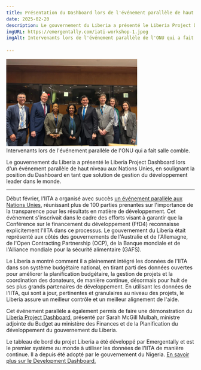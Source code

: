 ```yaml
---
title: Présentation du Dashboard lors de l'événement parallèle de haut niveau de l'ONU
date: 2025-02-20
description: Le gouvernement du Liberia a présenté le Liberia Project Dashboard lors d'un événement parallèle de haut niveau aux Nations Unies, en soulignant la position du Dashboard en tant que solution de gestion du développement leader dans le monde.
imgURL: https://emergentally.com/iati-workshop-1.jpeg
imgAlt: Intervenants lors de l'événement parallèle de l'ONU qui a fait salle comble.

---
```


<div class="text-center float-md-end mb-lg-4 ms-lg-3 mb-2">
<img
src="/ffd4-side-event.png"
width="350px" />
<br />Intervenants lors de l'événement parallèle de l'ONU qui a fait salle comble.
</div>

Le gouvernement du Liberia a présenté le Liberia Project Dashboard lors d'un événement parallèle de haut niveau aux Nations Unies, en soulignant la position du Dashboard en tant que solution de gestion du développement leader dans le monde.

---

Début février, l'IITA a organisé avec succès [un événement parallèle aux Nations Unies](https://iatistandard.org/fr/news/iati-convenes-high-level-roundtable-ffd4/), réunissant plus de 100 parties prenantes sur l'importance de la transparence pour les résultats en matière de développement. Cet événement s'inscrivait dans le cadre des efforts visant à garantir que la Conférence sur le financement du développement (FfD4) reconnaisse explicitement l'IITA dans ce processus. Le gouvernement du Liberia était représenté aux côtés des gouvernements de l'Australie et de l'Allemagne, de l'Open Contracting Partnership (OCP), de la Banque mondiale et de l'Alliance mondiale pour la sécurité alimentaire (GAFS).

Le Liberia a montré comment il a pleinement intégré les données de l'IITA dans son système budgétaire national, en tirant parti des données ouvertes pour améliorer la planification budgétaire, la gestion de projets et la coordination des donateurs, de manière continue, désormais pour huit de ses plus grands partenaires de développement. En utilisant les données de l'IITA, qui sont à jour, pertinentes et granulaires au niveau des projets, le Liberia assure un meilleur contrôle et un meilleur alignement de l'aide.

Cet événement parallèle a également permis de faire une démonstration du [Liberia Project Dashboard](https://liberiaprojects.org/), présenté par Sarah McGill Mulbah, ministre adjointe du Budget au ministère des Finances et de la Planification du développement du gouvernement du Liberia.

Le tableau de bord du projet Liberia a été développé par Emergentally et est le premier système au monde à utiliser les données de l'IITA de manière continue. Il a depuis été adopté par le gouvernement du Nigeria. [En savoir plus sur le Development Dashboard.](/fr/development-dashboard/)

